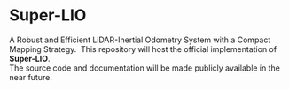 # Super-LIO
A Robust and Efficient LiDAR-Inertial Odometry System with a Compact Mapping Strategy.
﻿
This repository will host the official implementation of **Super-LIO**.  
The source code and documentation will be made publicly available in the near future.
